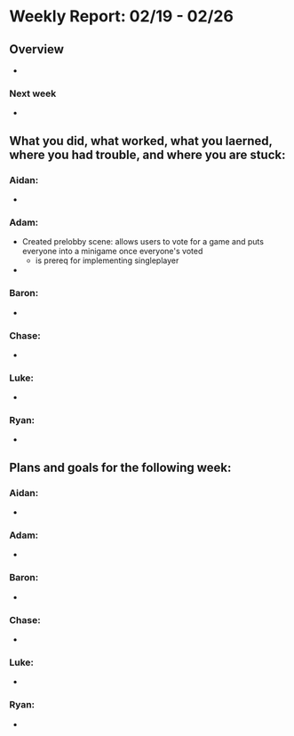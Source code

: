# Weekly Report: 02/19 - 02/26

## Overview
- 

### Next week
- 

## What you did, what worked, what you laerned, where you had trouble, and where you are stuck:
### Aidan: 
- 
### Adam:
- Created prelobby scene: allows users to vote for a game and puts everyone into a minigame once everyone's voted
  - is prereq for implementing singleplayer
- 
### Baron:
- 
### Chase:
- 
### Luke:
- 
### Ryan:
- 


## Plans and goals for the following week:
### Aidan:
- 
### Adam:
- 
### Baron:
- 
### Chase:
- 
### Luke:
- 
### Ryan:
- 
